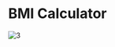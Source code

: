 # BMI Calculator 

![3](https://user-images.githubusercontent.com/90050699/176992235-d70ef9d9-c15d-49be-89c0-f99bf61e7183.jpg)
